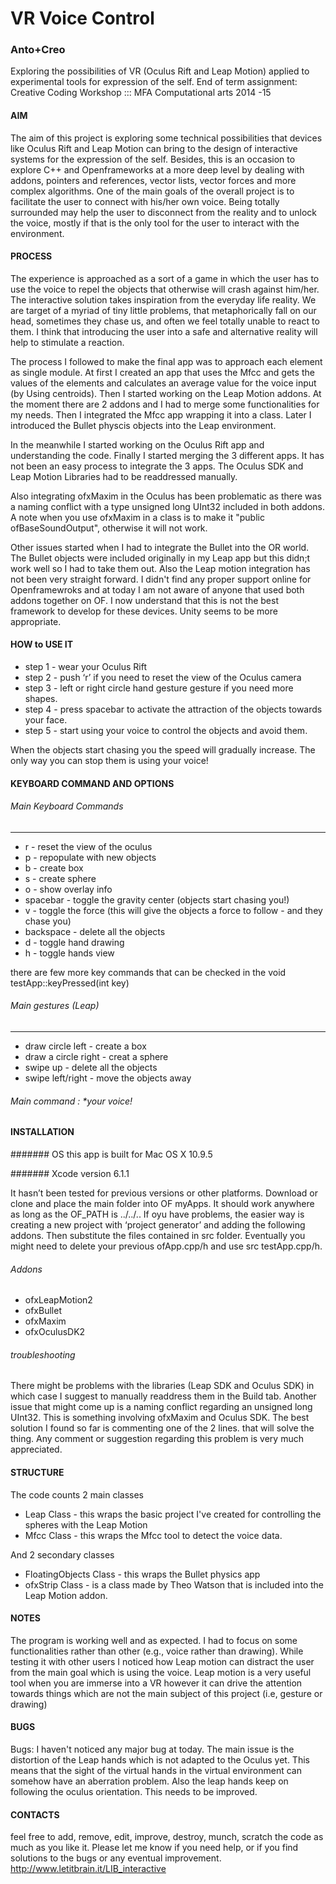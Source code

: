 
# VR Voice Control
### Anto+Creo


Exploring the possibilities of VR (Oculus Rift and Leap Motion) applied to experimental tools for expression of the self.
End of term assignment: Creative Coding Workshop ::: MFA Computational arts 2014 -15


#### AIM

 The aim of this project is exploring some technical possibilities that devices like Oculus Rift and Leap Motion can bring to the design of interactive systems for the expression of the self.
 Besides, this is an occasion to explore C++ and Openframeworks at a more deep level by dealing with addons, pointers and references, vector lists, vector forces and more complex algorithms.
 One of the main goals of the overall project is to facilitate the user to connect with his/her own voice.
 Being totally surrounded may help the user to disconnect from the reality and to unlock the voice, mostly if that is the only tool for the user to interact with the environment.
 
 
#### PROCESS

 The experience is approached as a sort of a game in which the user has to use the voice to repel the objects that otherwise will crash against him/her.
 The interactive solution takes inspiration from the everyday life reality. We are target of a myriad of tiny little problems, that metaphorically fall on our head,  sometimes they chase us, and often we feel totally unable to react to them.
 I think that introducing the user into a safe and alternative reality will help to stimulate a reaction.
 
 The process I followed to make the final app was to approach each element as single module. At first I created an app that uses the Mfcc and gets the values of the elements and calculates an average value for the voice input (by Using centroids).
 Then I started working on the Leap Motion addons. At the moment there are 2 addons and I had to merge some functionalities for my needs.
 Then I integrated the Mfcc app wrapping it into a class. Later I introduced the Bullet physcis objects into the Leap environment.
 
 In the meanwhile I started working on the Oculus Rift app and understanding the code. Finally I started merging the 3 different apps.
 It has not been an easy process to integrate the 3 apps. The Oculus SDK and Leap Motion Libraries had to be readdressed manually.
 
 Also integrating ofxMaxim in the Oculus has been problematic as there was a naming conflict with a type unsigned long UInt32 included in both addons.
 A note when you use ofxMaxim in a class is to make it "public ofBaseSoundOutput", otherwise it will not work.
 
 Other issues started when I had to integrate the Bullet into the OR world. The Bullet objects were included originally in my Leap app but this didn;t work well so I had to take them out.
 Also the Leap motion integration has not been very straight forward. I didn't find any proper support online for Openframewroks and at today I am not aware of anyone that used both addons together on OF. I now understand that this is not the best framework to develop for these devices. Unity seems to be more appropriate.


#### HOW to USE IT
* step 1 - wear your Oculus Rift
* step 2 - push ‘r’ if you need to reset the view of the Oculus camera
* step 3 - left or right circle hand gesture gesture if you need more shapes. 
* step 4 - press spacebar to activate the attraction of the objects towards your face.
* step 5 - start using your voice to control the objects and avoid them.

When the objects start chasing you the speed will gradually increase. The only way you can stop them is using your voice!

#### KEYBOARD COMMAND AND OPTIONS

######  Main Keyboard Commands
 ----------
 * r              - reset the view of the oculus
 * p              - repopulate with new objects
 * b              - create box
 * s              - create sphere
 * o		          - show overlay info
 * spacebar       - toggle the gravity center (objects start chasing you!)
 * v              - toggle the force (this will give the objects a force to follow -  and they chase you)
 * backspace      - delete all the objects
 * d		          - toggle hand drawing
 * h		          - toggle hands view

there are few more key commands that can be checked in the void testApp::keyPressed(int key)

 
###### Main gestures (Leap)
 ----------
 * draw circle left       - create a box
 * draw a circle right    - creat a sphere
 * swipe up               - delete all the objects
 * swipe left/right       - move the objects away
 
######  Main command : *your voice!

#### INSTALLATION

####### OS this app is built for Mac OS X 10.9.5

####### Xcode version 6.1.1

It hasn’t been tested for previous versions or other platforms.
Download or clone and place the main folder into OF myApps. It should work anywhere as long as the OF_PATH is ../../.. 
If oyu have problems, the easier way is creating a new project with ‘project generator’ and adding the following addons.
Then substitute the files contained in src folder. Eventually you might need to delete your previous ofApp.cpp/h and use src testApp.cpp/h.

###### Addons
 * ofxLeapMotion2
 * ofxBullet
 * ofxMaxim
 * ofxOculusDK2

###### troubleshooting
There might be problems with the libraries (Leap SDK and Oculus SDK) in which case I suggest to manually readdress them in the Build tab.
Another issue that might come up is a naming conflict regarding an unsigned long UInt32. This is something involving ofxMaxim and Oculus SDK.
The best solution I found so far is commenting one of the 2 lines. that will solve the thing.
Any comment or suggestion regarding this problem is very much appreciated.

#### STRUCTURE

 The code counts 2 main classes
 * Leap Class - this wraps the basic project I've created for controlling the spheres with the Leap Motion
 * Mfcc Class - this wraps the Mfcc tool to detect the voice data.
 
 And 2 secondary classes
 * FloatingObjects Class - this wraps the Bullet physics app
 * ofxStrip Class - is a class made by Theo Watson that is included into the Leap Motion addon.


#### NOTES
 The program is working well and as expected.
 I had to focus on some functionalities rather than other (e.g., voice rather than drawing).
 While testing it with other users I noticed how Leap motion can distract the user from the main goal which is using the voice.
 Leap motion is a very useful tool when you are immerse into a VR however it can drive the attention towards things which are not the main subject of this project (i.e, gesture or drawing)

#### BUGS
Bugs: I haven't noticed any major bug at today.
 The main issue is the distortion of the Leap hands which is not adapted to the Oculus yet. This means that the sight of the virtual hands in the virtual environment can somehow have an aberration problem.
Also the leap hands keep on following the oculus orientation. This needs to be improved.


#### CONTACTS
feel free to add, remove, edit, improve, destroy, munch, scratch the code as much as you like it.
Please let me know if you need help, or if you find solutions to the bugs or any eventual improvement.
http://www.letitbrain.it/LIB_interactive



